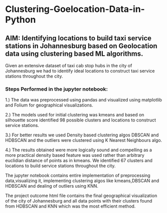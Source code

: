 # Clustering-Goelocation-Data-in-Python
## AIM: Identifying locations to build taxi service stations in Johannesburg based on Geolocation data using clustering based ML algorithms.
Given an extensive dataset of taxi cab stop hubs in the city of Johannesburg we had to identify ideal locations to construct taxi service stations throughout the city.

### Steps Performed in the jupyter notebook:

1.) The data was preprocessed using pandas and visualized using matplotlib and Folium for geographical visualizations.

2.) The models used for initial clustering was kmeans and based on silhouette score identified 98 possible clusters and locations to construct service stations.

3.) For better results we used Density based clustering algos DBSCAN and HDBSCAN and the outliers were clustered using K Nearest Neighbours algo.

4.) The results obtained were more logically sound and compelling as a more practical density based feature was used rather than arbitrary euclidian distance of points as in kmeans. We identified 67 clusters and locations to build service stations throughout the city.

The jupyter notebook contains entire implementation of preprocessing data,visualizing it, implementing clustering algos like kmeans,DBSCAN and HDBSCAN and dealing of outliers using KNN.

The project outcome html file contains the final geographical visualization of the city of Johannesburg and all data points with their clusters found from HDBSCAN and KNN which was the most efficient method.

